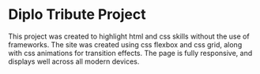 # Diplo Tribute Project

This project was created to highlight html and css skills without the use of frameworks. The site was created using css flexbox and css grid, along with css animations for transition effects. The page is fully responsive, and displays well across all modern devices.

